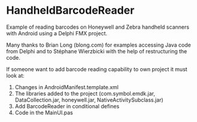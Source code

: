 # HandheldBarcodeReader
Example of reading barcodes on Honeywell and Zebra handheld scanners with Android using a Delphi FMX project.

Many thanks to Brian Long (blong.com) for examples accessing Java code from Delphi and to Stéphane Wierzbicki with the help of restructuring the code.

If someone want to add barcode reading capability to own project it must look at:
1. Changes in AndroidManifest.template.xml
2. The libraries added to the project (com.symbol.emdk.jar, DataCollection.jar, honeywell.jar, NativeActivitySubclass.jar)
3. Add BarcodeReader in conditional defines
4. Code in the MainUI.pas
